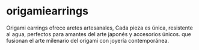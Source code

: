 # origamiearrings
Origami earrings ofrece aretes artesanales, Cada pieza es única, resistente al agua, perfectos para amantes del arte japonés y accesorios únicos. que fusionan el arte milenario del origami con joyería contemporánea. 
